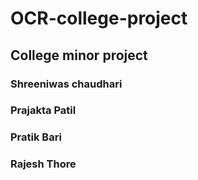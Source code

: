 # OCR-college-project
## College minor project
### Shreeniwas chaudhari
### Prajakta Patil
### Pratik Bari
### Rajesh Thore
